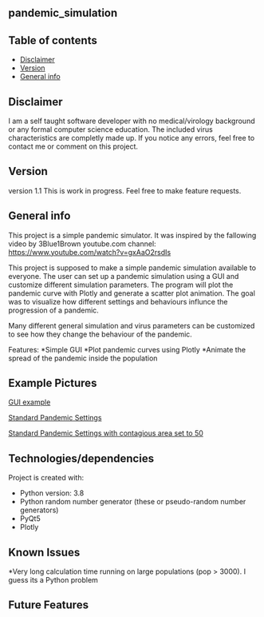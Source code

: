 ## pandemic_simulation 


## Table of contents
* [Disclaimer](#disclaimer)
* [Version](#version)
* [General info](#general-info)


## Disclaimer
I am a self taught software developer with no medical/virology background or any formal computer science education. 
The included virus characteristics are completly made up. 
If you notice any errors, feel free to contact me or comment on this project.

## Version
version 1.1
This is work in progress. Feel free to make feature requests.

## General info
This project is a simple pandemic simulator. It was inspired by the fallowing video by 3Blue1Brown youtube.com channel:
https://www.youtube.com/watch?v=gxAaO2rsdIs

This project is supposed to make a simple pandemic simulation available to everyone. The user can set up a pandemic simulation using a GUI and customize different simulation parameters. The program will plot the pandemic curve with Plotly and generate a scatter plot animation. The goal was to visualize how different settings and behaviours influnce the progression of a pandemic.

Many different general simulation and virus parameters can be customized to see how they change the behaviour of the pandemic.

Features:
*Simple GUI
*Plot pandemic curves using Plotly
*Animate the spread of the pandemic inside the population

## Example Pictures

[GUI example](https://github.com/joshuapeaceman/pandemic_simulation/blob/master/ressources/example_pictures/GUI.PNG)

[Standard Pandemic Settings](https://github.com/joshuapeaceman/pandemic_simulation/blob/master/ressources/example_pictures/standard_pandemic.PNG)

[Standard Pandemic Settings with contagious area set to 50](https://github.com/joshuapeaceman/pandemic_simulation/blob/master/ressources/example_pictures/stand_pandemic_contagious_area_50.PNG)

## Technologies/dependencies
Project is created with:
* Python version: 3.8
* Python random number generator (these or pseudo-random number generators)
* PyQt5 
* Plotly

## Known Issues
*Very long calculation time running on large populations (pop > 3000). I guess its a Python problem

## Future Features



```


